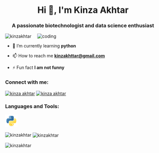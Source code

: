 <h1 align="center">Hi 👋, I'm Kinza Akhtar</h1>
<h3 align="center">A passionate biotechnologist and data science enthusiast</h3>
<img align="right" alt="coding" width="400" src="https://cdn.dribbble.com/users/4055494/screenshots/15215756/media/d2b66c4ca0192aa26d103448b3d1518b.gif">

<p align="left"> <img src="https://komarev.com/ghpvc/?username=kinzakhtar&label=Profile%20views&color=0e75b6&style=flat" alt="kinzakhtar" /> </p>


- 🌱 I’m currently learning **python**

- 📫 How to reach me **kinzakhttar@gmail.com**

- ⚡ Fun fact **I am not funny**

<h3 align="left">Connect with me:</h3>
<p align="left">
<a href="https://linkedin.com/in/kinza akhtar" target="blank"><img align="center" src="https://raw.githubusercontent.com/rahuldkjain/github-profile-readme-generator/master/src/images/icons/Social/linked-in-alt.svg" alt="kinza akhtar" height="30" width="40" /></a>
<a href="https://fb.com/kinza akhtar" target="blank"><img align="center" src="https://raw.githubusercontent.com/rahuldkjain/github-profile-readme-generator/master/src/images/icons/Social/facebook.svg" alt="kinza akhtar" height="30" width="40" /></a>
</p>

<h3 align="left">Languages and Tools:</h3>
<p align="left"> <a href="https://www.python.org" target="_blank" rel="noreferrer"> <img src="https://raw.githubusercontent.com/devicons/devicon/master/icons/python/python-original.svg" alt="python" width="40" height="40"/> </a> </p>

<p><img align="left" src="https://github-readme-stats.vercel.app/api/top-langs?username=kinzakhtar&show_icons=true&locale=en&layout=compact" alt="kinzakhtar" /></p>

<p>&nbsp;<img align="center" src="https://github-readme-stats.vercel.app/api?username=kinzakhtar&show_icons=true&locale=en" alt="kinzakhtar" /></p>

<p><img align="center" src="https://github-readme-streak-stats.herokuapp.com/?user=kinzakhtar&" alt="kinzakhtar" /></p>
